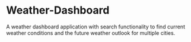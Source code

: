 # Weather-Dashboard
A weather dashboard application with search functionality to find current weather conditions and the future weather outlook for multiple cities.
